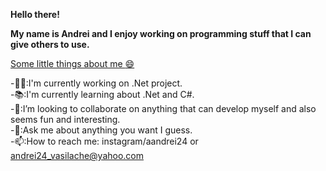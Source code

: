 **Hello there!**

**My name is Andrei and I enjoy working on programming stuff that I can give others to use.**

<ins>Some little things about me :smile:</ins> <br/>

-:technologist::I'm currently working on .Net project. <br/>
-:books::I'm currently learning about .Net and C#. <br/>
-:handshake::I’m looking to collaborate on anything that can develop myself and also seems fun and interesting. <br/>
-:speech_balloon::Ask me about anything you want I guess. <br/>
-:mailbox::How to reach me: instagram/aandrei24 or andrei24_vasilache@yahoo.com
